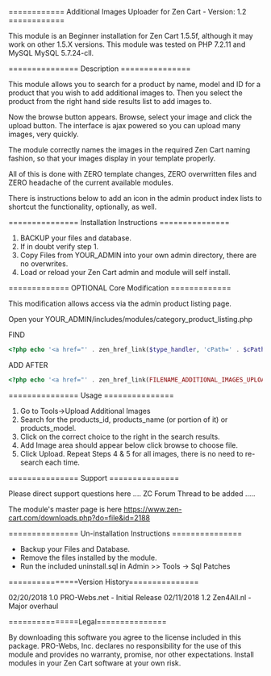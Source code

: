 ============ Additional Images Uploader for Zen Cart - Version: 1.2 ============

This module is an Beginner installation for Zen Cart 1.5.5f, although it may work on other 1.5.X versions. This module was tested on PHP 7.2.11 and MySQL MySQL 5.7.24-cll.

=============== Description ===============

This module allows you to search for a product by name, model and ID for a product that you wish to add additional images to. Then you select the product from the right hand side results list to add images to.

Now the browse button appears. Browse, select your image and click the upload button. The interface is ajax powered so you can upload many images, very quickly.

The module correctly names the images in the required Zen Cart naming fashion, so that your images display in your template properly.

All of this is done with ZERO template changes, ZERO overwritten files and ZERO headache of the current available modules.

There is instructions below to add an icon in the admin product index lists to shortcut the functionality, optionally, as well.

=============== Installation Instructions ===============

1. BACKUP your files and database.
2. If in doubt verify step 1.
3. Copy Files from YOUR_ADMIN into your own admin directory, there are no overwrites.
4. Load or reload your Zen Cart admin and module will self install.

============= OPTIONAL Core Modification =============

This modification allows access via the admin product listing page.

Open your YOUR_ADMIN/includes/modules/category_product_listing.php 

FIND
```php
<?php echo '<a href="' . zen_href_link($type_handler, 'cPath=' . $cPath . '&product_type=' . $products->fields['products_type'] . '&pID=' . $products->fields['products_id']  . '&action=new_product' . (isset($_GET['search']) ? '&search=' . $_GET['search'] : '')) . '">' . zen_image(DIR_WS_IMAGES . 'icon_edit.gif', ICON_EDIT) . '</a>'; ?>
```

ADD AFTER

```php
<?php echo '<a href="' . zen_href_link(FILENAME_ADDITIONAL_IMAGES_UPLOADER, 'product_id=' . $products->fields['products_id'] ) . '"><i class="fa fa-upload"></i></a>'; ?>
```

=============== Usage ===============

1. Go to Tools->Upload Additional Images
2. Search for the products_id, products_name (or portion of it) or products_model.
3. Click on the correct choice to the right in the search results.
4. Add Image area should appear below click browse to choose file.
5. Click Upload.
Repeat Steps 4 & 5 for all images, there is no need to re-search each time. 

=============== Support ===============

Please direct support questions here
.... ZC Forum Thread to be added .....

The module's master page is here
https://www.zen-cart.com/downloads.php?do=file&id=2188

=============== Un-installation Instructions ===============

- Backup your Files and Database.
- Remove the files installed by the module.
- Run the included uninstall.sql in Admin >> Tools -> Sql Patches

===============Version History===============

02/20/2018 1.0 PRO-Webs.net - Initial Release
02/11/2018 1.2 Zen4All.nl - Major overhaul

===============Legal===============

By downloading this software you agree to the license included in this package.
PRO-Webs, Inc. declares no responsibility for the use of this module and provides no warranty, promise, nor other expectations. Install modules in your Zen Cart software at your own risk.
